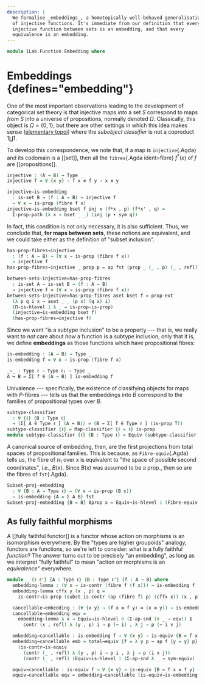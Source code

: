 ```yaml
---
description: |
  We formalise _embeddings_, a homotopically well-behaved generalisation
  of injective functions. It's immediate from our definition that every
  injective function between sets is an embedding, and that every
  equivalence is an embedding.
---
```

<!--
```agda
open import 1Lab.Equiv.Fibrewise
open import 1Lab.HLevel.Universe
open import 1Lab.HLevel.Closure
open import 1Lab.Type.Sigma
open import 1Lab.Univalence
open import 1Lab.HLevel
open import 1Lab.Equiv
open import 1Lab.Path
open import 1Lab.Type
```
-->

```agda
module 1Lab.Function.Embedding where
```

<!--
```agda
private variable
  ℓ ℓ₁ : Level
  A B : Type ℓ
  w x : A
```
-->

# Embeddings {defines="embedding"}

One of the most important observations leading to the development of
categorical set theory is that injective maps _into_ a set $S$
correspond to maps _from_ $S$ _into_ a universe of propositions,
normally denoted $\Omega$. Classically, this object is $\Omega = \{ 0 ,
1 \}$, but there are other settings in which this idea makes sense
([elementary topoi]) where the _subobject classifier_ is not a coproduct
$1 \coprod 1$.

[elementary topoi]: https://ncatlab.org/nlab/show/elementary+topos

To develop this correspondence, we note that, if a map is
`injective`{.Agda} and its codomain is a [[set]], then all the
`fibres`{.Agda ident=fibre} $f^*(x)$ of $f$ are [[propositions]].

```agda
injective : (A → B) → Type _
injective f = ∀ {x y} → f x ≡ f y → x ≡ y

injective→is-embedding
  : is-set B → (f : A → B) → injective f
  → ∀ x → is-prop (fibre f x)
injective→is-embedding bset f inj x (f*x , p) (f*x' , q) =
  Σ-prop-path (λ x → bset _ _) (inj (p ∙ sym q))
```

In fact, this condition is not only necessary, it is also sufficient.
Thus, we conclude that, **for maps between sets**, these notions are
equivalent, and we could take either as the definition of "subset
inclusion".

```agda
has-prop-fibres→injective
  : (f : A → B) → (∀ x → is-prop (fibre f x))
  → injective f
has-prop-fibres→injective _ prop p = ap fst (prop _ (_ , p) (_ , refl))

between-sets-injective≃has-prop-fibres
  : is-set A → is-set B → (f : A → B)
  → injective f ≃ (∀ x → is-prop (fibre f x))
between-sets-injective≃has-prop-fibres aset bset f = prop-ext
  (λ p q i x → aset _ _ (p x) (q x) i)
  (Π-is-hlevel 1 λ _ → is-prop-is-prop)
  (injective→is-embedding bset f)
  (has-prop-fibres→injective f)
```

Since we want "is a subtype inclusion" to be a property --- that is, we
really want to _not_ care about _how_ a function is a subtype inclusion,
only that it is, we define **embeddings** as those functions which have
propositional fibres:

```agda
is-embedding : (A → B) → Type _
is-embedding f = ∀ x → is-prop (fibre f x)

_↪_ : Type ℓ → Type ℓ₁ → Type _
A ↪ B = Σ[ f ∈ (A → B) ] is-embedding f
```

Univalence --- specifically, the existence of classifying objects for
maps with $P$-fibres --- tells us that the embeddings into $B$
correspond to the families of propositional types over $B$.

```agda
subtype-classifier
  : ∀ {ℓ} {B : Type ℓ}
  → (Σ[ A ∈ Type ℓ ] (A ↪ B)) ≃ (B → Σ[ T ∈ Type ℓ ] (is-prop T))
subtype-classifier {ℓ} = Map-classifier {ℓ = ℓ} is-prop
module subtype-classifier {ℓ} {B : Type ℓ} = Equiv (subtype-classifier {B = B})
```

A canonical source of embedding, then, are the first projections from
total spaces of propositional families. This is because, as
`Fibre-equiv`{.Agda} tells us, the fibre of $\pi_1$ over $x$ is
equivalent to "the space of possible second coordinates", i.e., $B(x)$.
Since $B(x)$ was assumed to be a prop., then so are the fibres of
`fst`{.Agda}.

```agda
Subset-proj-embedding
  : ∀ {B : A → Type ℓ} → (∀ x → is-prop (B x))
  → is-embedding {A = Σ A B} fst
Subset-proj-embedding {B = B} Bprop x = Equiv→is-hlevel 1 (Fibre-equiv B x) (Bprop _)
```

<!--
```agda
∙-is-embedding
  : ∀ {ℓ ℓ' ℓ''} {A : Type ℓ} {B : Type ℓ'} {C : Type ℓ''}
  → {f : A → B} {g : B → C}
  → is-embedding f → is-embedding g → is-embedding (g ∘ f)
∙-is-embedding {A = A} {B = B} {f = f} {g = g} f-emb g-emb c =
  Equiv→is-hlevel 1
    (fibre-∘-≃ c)
    (Σ-is-hlevel 1 (g-emb c) (λ g-fib → f-emb (g-fib .fst)))

_∙emb_
  : ∀ {ℓ ℓ' ℓ''} {A : Type ℓ} {B : Type ℓ'} {C : Type ℓ''}
  → A ↪ B → B ↪ C → A ↪ C
(f ∙emb g) .fst = g .fst ∘ f .fst
(f ∙emb g) .snd = ∙-is-embedding (f .snd) (g .snd)

infixr 30 _∙emb_

embedding→monic
  : ∀ {ℓ ℓ' ℓ''} {A : Type ℓ} {B : Type ℓ'} {f : A → B}
  → is-embedding f
  → ∀ {C : Type ℓ''} (g h : C → A) → f ∘ g ≡ f ∘ h → g ≡ h
embedding→monic {f = f} emb g h p =
  funext λ x → ap fst (emb _ (g x , refl) (h x , happly (sym p) x))

is-equiv→is-embedding
  : ∀ {ℓ ℓ'} {A : Type ℓ} {B : Type ℓ'} {f : A → B}
  → is-equiv f
  → is-embedding f
is-equiv→is-embedding eqv x = is-contr→is-prop (eqv .is-eqv x)

Equiv→Embedding
  : ∀ {ℓ ℓ'} {A : Type ℓ} {B : Type ℓ'}
  → A ≃ B
  → A ↪ B
Equiv→Embedding e .fst = e .fst
Equiv→Embedding e .snd = is-equiv→is-embedding (e .snd)

Iso→Embedding
  : ∀ {ℓ ℓ'} {A : Type ℓ} {B : Type ℓ'}
  → Iso A B
  → A ↪ B
Iso→Embedding f = Equiv→Embedding (Iso→Equiv f)

monic→is-embedding
  : ∀ {ℓ ℓ' ℓ''} {A : Type ℓ} {B : Type ℓ'} {f : A → B}
  → is-set B
  → (∀ {C : Set ℓ''} (g h : ∣ C ∣ → A) → f ∘ g ≡ f ∘ h → g ≡ h)
  → is-embedding f
monic→is-embedding {f = f} bset monic =
  injective→is-embedding bset _ λ {x} {y} p →
    happly (monic {C = el (Lift _ ⊤) (λ _ _ _ _ i j → lift tt)} (λ _ → x) (λ _ → y) (funext (λ _ → p))) _

right-inverse→injective
  : ∀ {ℓ ℓ'} {A : Type ℓ} {B : Type ℓ'}
  → {f : A → B} (g : B → A)
  → is-right-inverse f g → injective f
right-inverse→injective g rinv {x} {y} p = sym (rinv x) ∙ ap g p ∙ rinv y
```
-->

## As fully faithful morphisms

A [[fully faithful functor]] is a functor whose action on morphisms is
an isomorphism everywhere. By the "types are higher groupoids" analogy,
functors are functions, so we're left to consider: what is a fully
faithful _function_? The answer turns out to be precisely "an
embedding", as long as we interpret "fully faithful" to mean "action on
morphisms is an _equivalence_" everywhere.

```agda
module _ {ℓ ℓ'} {A : Type ℓ} {B : Type ℓ'} {f : A → B} where
  embedding-lemma : (∀ x → is-contr (fibre f (f x))) → is-embedding f
  embedding-lemma cffx y (x , p) q =
    is-contr→is-prop (subst is-contr (ap (fibre f) p) (cffx x)) (x , p) q

  cancellable→embedding : (∀ {x y} → (f x ≡ f y) ≃ (x ≡ y)) → is-embedding f
  cancellable→embedding eqv =
    embedding-lemma λ x → Equiv→is-hlevel 0 (Σ-ap-snd (λ _ → eqv)) $
      contr (x , refl) λ (y , p) i → p (~ i) , λ j → p (~ i ∨ j)

  embedding→cancellable : is-embedding f → ∀ {x y} → is-equiv {B = f x ≡ f y} (ap f)
  embedding→cancellable emb = total→equiv {f = λ y p → ap f {y = y} p}
    (is-contr→is-equiv
      (contr (_ , refl) λ (y , p) i → p i , λ j → p (i ∧ j))
      (contr (_ , refl) (Equiv→is-hlevel 1 (Σ-ap-snd λ _ → sym-equiv) (emb _) _)))

  equiv→cancellable : is-equiv f → ∀ {x y} → is-equiv {B = f x ≡ f y} (ap f)
  equiv→cancellable eqv = embedding→cancellable (is-equiv→is-embedding eqv)
```

<!--
```agda
  abstract
    embedding→is-hlevel
      : ∀ n → is-embedding f
      → is-hlevel B (suc n)
      → is-hlevel A (suc n)
    embedding→is-hlevel n emb a-hl = Equiv→is-hlevel (suc n) (Total-equiv f) $
      Σ-is-hlevel (suc n) a-hl λ x → is-prop→is-hlevel-suc (emb x)

ap-equiv
  : ∀ {ℓ ℓ'} {A : Type ℓ} {B : Type ℓ'} (e : A ≃ B) {x y : A}
  → (x ≡ y) ≃ (e .fst x ≡ e .fst y)
ap-equiv e = _ , equiv→cancellable (e .snd)
```
-->
